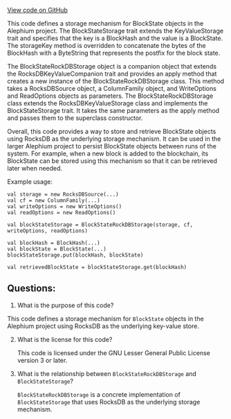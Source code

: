 [View code on GitHub](https://github.com/alephium/alephium/flow/src/main/scala/org/alephium/flow/io/BlockStateStorage.scala)

This code defines a storage mechanism for BlockState objects in the Alephium project. The BlockStateStorage trait extends the KeyValueStorage trait and specifies that the key is a BlockHash and the value is a BlockState. The storageKey method is overridden to concatenate the bytes of the BlockHash with a ByteString that represents the postfix for the block state. 

The BlockStateRockDBStorage object is a companion object that extends the RocksDBKeyValueCompanion trait and provides an apply method that creates a new instance of the BlockStateRockDBStorage class. This method takes a RocksDBSource object, a ColumnFamily object, and WriteOptions and ReadOptions objects as parameters. The BlockStateRockDBStorage class extends the RocksDBKeyValueStorage class and implements the BlockStateStorage trait. It takes the same parameters as the apply method and passes them to the superclass constructor.

Overall, this code provides a way to store and retrieve BlockState objects using RocksDB as the underlying storage mechanism. It can be used in the larger Alephium project to persist BlockState objects between runs of the system. For example, when a new block is added to the blockchain, its BlockState can be stored using this mechanism so that it can be retrieved later when needed. 

Example usage:

```
val storage = new RocksDBSource(...)
val cf = new ColumnFamily(...)
val writeOptions = new WriteOptions()
val readOptions = new ReadOptions()

val blockStateStorage = BlockStateRockDBStorage(storage, cf, writeOptions, readOptions)

val blockHash = BlockHash(...)
val blockState = BlockState(...)
blockStateStorage.put(blockHash, blockState)

val retrievedBlockState = blockStateStorage.get(blockHash)
```
## Questions: 
 1. What is the purpose of this code?
   
   This code defines a storage mechanism for `BlockState` objects in the Alephium project using RocksDB as the underlying key-value store.

2. What is the license for this code?
   
   This code is licensed under the GNU Lesser General Public License version 3 or later.

3. What is the relationship between `BlockStateRockDBStorage` and `BlockStateStorage`?
   
   `BlockStateRockDBStorage` is a concrete implementation of `BlockStateStorage` that uses RocksDB as the underlying storage mechanism.